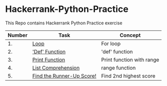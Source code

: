 # Hackerrank-Python-Practice
This Repo contains Hackerrank Python Practice exercise

| Number | Task | Concept |
|--------|------|---------|
| 1. | [Loop](https://github.com/AlpeshGo/Hackerrank-Python-Practice/blob/main/For%20Loop) | For loop |
| 2. | ['Def' Function](https://github.com/AlpeshGo/Hackerrank-Python-Practice/blob/main/Write%20a%20function:%20Leap%20Year) | 'def' function |
| 3. | [ Print Function](https://github.com/AlpeshGo/Hackerrank-Python-Practice/blob/main/Print%20Function) | Print function with range |
| 4. | [List Comprehension](https://github.com/AlpeshGo/Hackerrank-Python-Practice/blob/main/List%20Comprehensions) | range function |
| 5. | [Find the Runner-Up Score!](https://github.com/AlpeshGo/Hackerrank-Python-Practice/blob/main/Find%20the%20Runner-Up%20Score!) | Find 2nd highest score |
